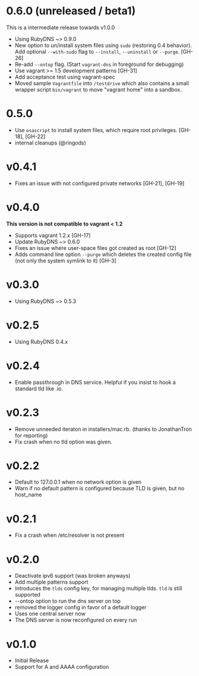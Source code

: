 # 0.6.0 (unreleased / beta1)

This is a intermediate release towards v1.0.0

* Using RubyDNS ~> 0.9.0
* New option to un/install system files using `sudo` (restoring 0.4 behavior). Add optional `--with-sudo` flag to  `--install`, `--uninstall` or `--purge`. [GH-26]
* Re-add `--ontop` flag. (Start `vagrant-dns` in foreground for debugging)
* Use vagrant >= 1.5 development patterns [GH-31]
* Add acceptance test using vagrant-spec
* Moved sample `Vagrantfile` into `/testdrive` which also contains a small wrapper script `bin/vagrant` to move "vagrant home" into a sandbox.

# 0.5.0

* Use `osascript` to install system files, which require root privileges. [GH-18], [GH-22]
* internal cleanups (@ringods)

# v0.4.1

* Fixes an issue with not configured private networks [GH-21], [GH-19]

# v0.4.0

**This version is not compatible to vagrant < 1.2**

* Supports vagrant 1.2.x [GH-17]
* Update RubyDNS ~> 0.6.0
* Fixes an issue where user-space files got created as root [GH-12]
* Adds command line option `--purge` which deletes the created config file (not only the system symlink to it) [GH-3]

# v0.3.0

* Using RubyDNS ~> 0.5.3

# v0.2.5

* Using RubyDNS 0.4.x

# v0.2.4

* Enable passthrough in DNS service. Helpful if you insist to hook a standard tld like .io.

# v0.2.3

* Remove unneeded iteraton in installers/mac.rb. (thanks to JonathanTron for reporting)
* Fix crash when no tld option was given.

# v0.2.2

* Default to 127.0.0.1 when no network option is given
* Warn if no default pattern is configured because TLD is given, but no host_name

# v0.2.1

* Fix a crash when /etc/resolver is not present

# v0.2.0

* Deactivate ipv6 support (was broken anyways)
* Add multiple patterns support
* Introduces the `tlds` config key, for managing multiple tlds. `tld` is still supported
* --ontop option to run the dns server on top
* removed the logger config in favor of a default logger
* Uses one central server now
* The DNS server is now reconfigured on every run

# v0.1.0

* Initial Release
* Support for A and AAAA configuration

